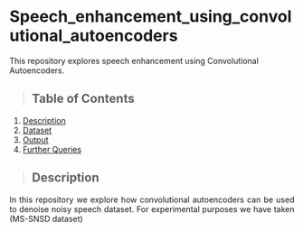 # Speech_enhancement_using_convolutional_autoencoders
This repository explores speech enhancement using Convolutional Autoencoders.

>## Table of Contents
1. [Description](#description)
2. [Dataset](#dataset)
3. [Output](#output)
4. [Further Queries](#further-queries)

>## Description

<div style="text-align: justify">
  In this repository we explore how convolutional autoencoders can be used to denoise noisy speech dataset. For experimental purposes we have taken (MS-SNSD dataset)<https://github.com/microsoft/MS-SNSD>
</div>
